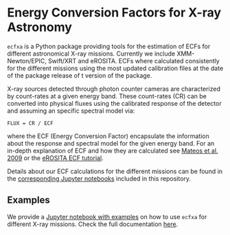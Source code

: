 # Energy Conversion Factors for X-ray Astronomy

`ecfxa` is a Python package providing tools for the estimation
of ECFs for different astronomical X-ray missions. Currently 
we include XMM-Newton/EPIC, Swift/XRT and eROSITA. ECFs where
calculated consistently for the different missions using the most
updated calibration files at the date of the package release of t
version of the package.

X-ray sources detected through photon counter cameras are characterized 
by count-rates at a given energy band. These count-rates (CR) can be 
converted into physical fluxes using the calibrated response of the
detector and assuming an specific spectral model via:

    FLUX = CR / ECF

where the ECF (Energy Conversion Factor) encapsulate the information
about the response and spectral model for the given energy band. 
For an in-depth explanation of ECF and how they are calculated see
[Mateos et al. 2009](https://doi.org/10.1051/0004-6361/200811409) 
or the [eROSITA ECF tutorial](https://erosita.mpe.mpg.de/dr1/eSASS4DR1/eSASS4DR1_arfrmf/eROSITA_ECF_tutorial.pdf).

Details about our ECF calculations for the different missions can 
be found in the [corresponding Jupyter notebooks](hhttps://github.com/ruizca/ecfxa/tree/main/calc) included 
in this repository.

Examples
--------

We provide a [Jupyter notebook with examples](https://github.com/ruizca/ecfxa/tree/main/docs/examples.ipynb) 
on how to use `ecfxa` for different X-ray missions. Check the full 
documentation [here](https://ruizca.github.io/ecfxa/ecfxa/ecfs.html).